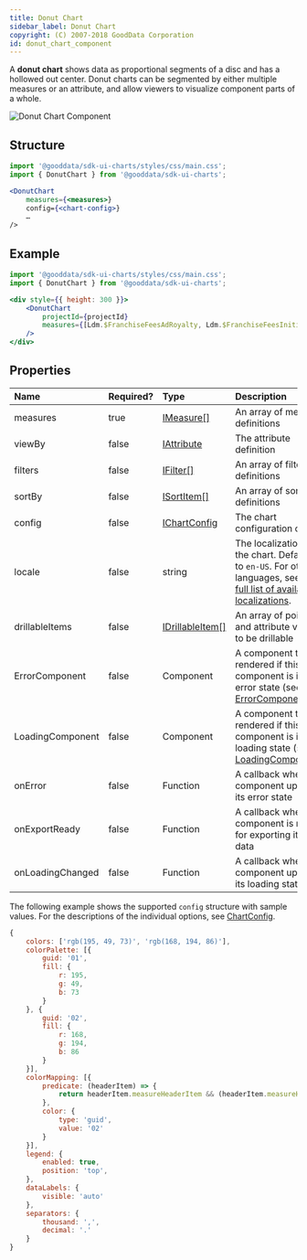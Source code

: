 ```yaml
---
title: Donut Chart
sidebar_label: Donut Chart
copyright: (C) 2007-2018 GoodData Corporation
id: donut_chart_component
---
```


A **donut chart** shows data as proportional segments of a disc and has a hollowed out center. Donut charts can be segmented by either multiple measures or an attribute, and allow viewers to visualize component parts of a whole.

![Donut Chart Component](assets/donut_chart.png "Donut Chart Component")

## Structure

```jsx
import '@gooddata/sdk-ui-charts/styles/css/main.css';
import { DonutChart } from '@gooddata/sdk-ui-charts';

<DonutChart
    measures={<measures>}
    config={<chart-config>}
    …
/>
```

## Example

```jsx
import '@gooddata/sdk-ui-charts/styles/css/main.css';
import { DonutChart } from '@gooddata/sdk-ui-charts';

<div style={{ height: 300 }}>
    <DonutChart
        projectId={projectId}
        measures={[Ldm.$FranchiseFeesAdRoyalty, Ldm.$FranchiseFeesInitialFranchiseFee, Ldm.$FranchiseFeesOngoingRoyalty]}
    />
</div>
```

## Properties

| Name | Required? | Type | Description |
| :--- | :--- | :--- | :--- |
| measures | true | [IMeasure[]](50_custom__execution.md#measure) | An array of measure definitions |
| viewBy | false | [IAttribute](50_custom__execution.md#attribute) | The attribute definition |
| filters | false | [IFilter[]](30_tips__filter_visual_components.md) | An array of filter definitions |
| sortBy | false | [ISortItem[]](50_custom__result.md#sorting) | An array of sort definitions |
| config | false | [IChartConfig](15_props__chart_config.md) | The chart configuration object |
| locale | false | string | The localization of the chart. Defaults to `en-US`. For other languages, see the [full list of available localizations](https://github.com/gooddata/gooddata-sdk-ui-charts/tree/master/src/translations). |
| drillableItems | false | [IDrillableItem[]](15_props__drillable_item.md) | An array of points and attribute values to be drillable |
| ErrorComponent | false | Component | A component to be rendered if this component is in error state (see [ErrorComponent](15_props__error_component.md)) |
| LoadingComponent | false | Component | A component to be rendered if this component is in loading state (see [LoadingComponent](15_props__loading_component.md)) |
| onError | false | Function | A callback when the component updates its error state |
| onExportReady | false | Function | A callback when the component is ready for exporting its data |
| onLoadingChanged | false | Function | A callback when the component updates its loading state |

The following example shows the supported `config` structure with sample values. For the descriptions of the individual options, see [ChartConfig](15_props__chart_config.md).

```javascript
{
    colors: ['rgb(195, 49, 73)', 'rgb(168, 194, 86)'],
    colorPalette: [{
        guid: '01',
        fill: {
            r: 195,
            g: 49,
            b: 73
        }
    }, {
        guid: '02',
        fill: {
            r: 168,
            g: 194,
            b: 86
        }
    }],
    colorMapping: [{
        predicate: (headerItem) => {
            return headerItem.measureHeaderItem && (headerItem.measureHeaderItem.localIdentifier === 'm1_localIdentifier')
        },
        color: {
            type: 'guid',
            value: '02'
        }
    }],
    legend: {
        enabled: true,
        position: 'top',
    },
    dataLabels: {
        visible: 'auto'
    },
    separators: {
        thousand: ',',
        decimal: '.'
    }
}
```
